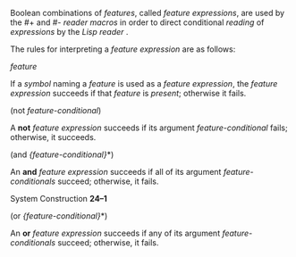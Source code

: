  

Boolean combinations of *features*, called *feature expressions*, are used by the #+ and #- *reader macros* in order to direct conditional *reading* of *expressions* by the *Lisp reader* . 

The rules for interpreting a *feature expression* are as follows: 

*feature* 

If a *symbol* naming a *feature* is used as a *feature expression*, the *feature expression* succeeds if that *feature* is *present*; otherwise it fails. 

(not *feature-conditional*) 

A **not** *feature expression* succeeds if its argument *feature-conditional* fails; otherwise, it succeeds. 

(and *&#123;feature-conditional&#125;*\*) 

An **and** *feature expression* succeeds if all of its argument *feature-conditionals* succeed; otherwise, it fails. 

System Construction **24–1**

 

 

(or *&#123;feature-conditional&#125;*\*) 

An **or** *feature expression* succeeds if any of its argument *feature-conditionals* succeed; otherwise, it fails. 

